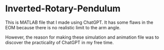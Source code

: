 # Inverted-Rotary-Pendulum
This is MATLAB file that I made using ChatGPT. It has some flaws in the EOM because there is no realistic limit to the arm angle.

However, the reason for making these simulation and animation file was to discover the practicality of ChatGPT in my free time.
